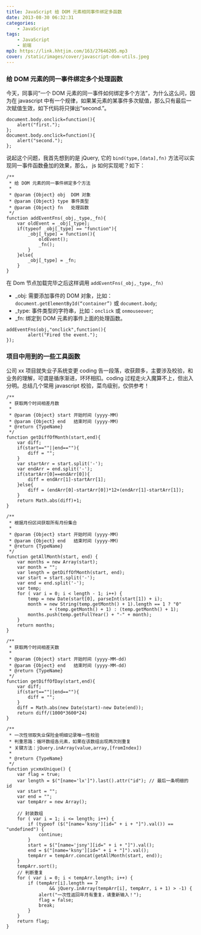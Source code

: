 ```yaml
---
title: JavaScript 给 DOM 元素相同事件绑定多函数
date: 2013-08-30 06:32:31
categories:
    - JavaScript
tags:
    - JavaScript
    - 前端
mp3: https://link.hhtjim.com/163/27646205.mp3
cover: /static/images/cover/javascript-dom-utils.jpeg
---
```

### 给 DOM 元素的同一事件绑定多个处理函数
今天，同事问“一个 DOM 元素的同一事件如何绑定多个方法”，为什么这么问，因为在 javascript 中有一个规律，如果某元素的某事件多次赋值，那么只有最后一次赋值生效，如下代码将只弹出”second.”。
```
document.body.onclick=function(){
	alert("first.");
};
document.body.onclick=function(){
	alert("second.");
};
```
说起这个问题，我首先想到的是 jQuery, 它的 `bind(type,[data],fn)` 方法可以实现同一事件函数叠加的效果，那么， js 如何实现呢？如下：
```
/**
 * 给 DOM 元素的同一事件绑定多个方法
 *
 * @param {Object} obj	DOM 对象
 * @param {Object} type 事件类型
 * @param {Object} fn	处理函数
 */
function addEventFns(_obj,_type,_fn){
	var oldEvent = _obj[_type];
	if(typeof _obj[_type] == "function"){
		_obj[_type] = function(){
			oldEvent();
			_fn();
		}
	}else{
		_obj[_type] = _fn;
	}
}
```
在 Dom 节点加载完毕之后这样调用 `addEventFns(_obj,_type,_fn)`
- _obj: 需要添加事件的 DOM 对象，比如：`document.getElementById(“container”)` 或 `document.body`;
- _type: 事件类型的字符串，比如：`onclick` 或 `onmouseover`;
- _fn: 绑定到 DOM 元素的事件上面的处理函数。
```
addEventFns(obj,"onclick",function(){
		alert("Fired the event.");
});
```

### 项目中用到的一些工具函数

公司 xx 项目就失业子系统变更 coding 告一段落，收获颇多，主要涉及校验，和业务的理解，可谓是循序渐进，环环相扣。coding 过程走火入魔算不上，但出入分明。总结几个常用 javascript 校验，菜鸟级别，仅供参考！
```
/**
 * 获取两个时间相差月数
 *
 * @param {Object} start 开始时间 (yyyy-MM)
 * @param {Object} end   结束时间 (yyyy-MM)
 * @return {TypeName}
 */
function getDiffOfMonth(start,end){
	var diff;
	if(start==""||end==""){
		diff = "";
	}
	var startArr = start.split('-');
	var endArr = end.split('-');
	if(startArr[0]==endArr[0]){
		diff = endArr[1]-startArr[1];
	}else{
		diff = (endArr[0]-startArr[0])*12+(endArr[1]-startArr[1]);
	}
	return Math.abs(diff)+1;
}

/**
 * 根据月份区间获取所有月份集合
 *
 * @param {Object} start 开始时间 (yyyy-MM)
 * @param {Object} end   结束时间 (yyyy-MM)
 * @return {TypeName}
 */
function getAllMonth(start, end) {
	var months = new Array(start);
	var month = "";
	var length = getDiffOfMonth(start, end);
	var start = start.split('-');
	var end = end.split('-');
	var temp;
	for ( var i = 0; i < length - 1; i++) {
		temp = new Date(start[0], parseInt(start[1]) + i);
		month = new String(temp.getMonth() + 1).length == 1 ? "0"
				+ (temp.getMonth() + 1) : (temp.getMonth() + 1);
		months.push(temp.getFullYear() + "-" + month);
	}
	return months;
}

/**
 * 获取两个时间相差天数
 *
 * @param {Object} start 开始时间 (yyyy-MM-dd)
 * @param {Object} end   结束时间 (yyyy-MM-dd)
 * @return {TypeName}
 */
function getDiffOfDay(start,end){
	var diff;
	if(start==""||end==""){
		diff = "";
	}
	diff = Math.abs(new Date(start)-new Date(end));
	return diff/(1000*3600*24)
}

/**
 * 一次性领取失业保险金明细记录唯一性校验
 * 判重思路：循环数组各元素，如果在该数组出现两次则重复
 * 关键方法：jQuery.inArray(value,array,[fromIndex])
 *
 * @return {TypeName}
 */
function ycxmxUnique() {
	var flag = true;
	var length = $("[name='lx']").last().attr("id"); // 最后一条明细的 id
	var start = "";
	var end = "";
	var tempArr = new Array();

	// 封装数组
	for ( var i = 1; i <= length; i++) {
		if (typeof ($("[name='ksny'][id=" + i + "]").val()) == "undefined") {
			continue;
		}
		start = $("[name='jsny'][id=" + i + "]").val();
		end = $("[name='ksny'][id=" + i + "]").val();
		tempArr = tempArr.concat(getAllMonth(start, end));
	}
	tempArr.sort();
	// 判断重复
	for ( var i = 0; i < tempArr.length; i++) {
		if (tempArr[i].length == 7
				&& jQuery.inArray(tempArr[i], tempArr, i + 1) > -1) {
			alert("一次性返回年月有重复，请重新输入！");
			flag = false;
			break;
		}
	}
	return flag;
}
```
